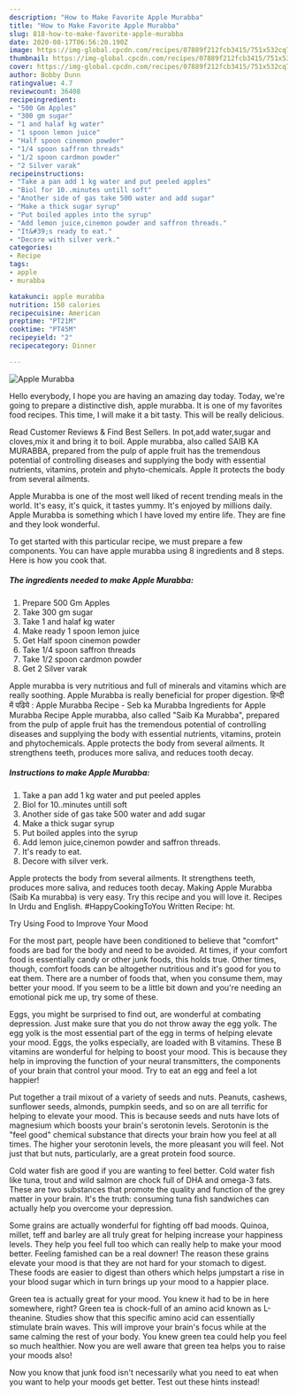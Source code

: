 ```yaml
---
description: "How to Make Favorite Apple Murabba"
title: "How to Make Favorite Apple Murabba"
slug: 818-how-to-make-favorite-apple-murabba
date: 2020-08-17T06:56:20.190Z
image: https://img-global.cpcdn.com/recipes/07889f212fcb3415/751x532cq70/apple-murabba-recipe-main-photo.jpg
thumbnail: https://img-global.cpcdn.com/recipes/07889f212fcb3415/751x532cq70/apple-murabba-recipe-main-photo.jpg
cover: https://img-global.cpcdn.com/recipes/07889f212fcb3415/751x532cq70/apple-murabba-recipe-main-photo.jpg
author: Bobby Dunn
ratingvalue: 4.7
reviewcount: 36408
recipeingredient:
- "500 Gm Apples"
- "300 gm sugar"
- "1 and halaf kg water"
- "1 spoon lemon juice"
- "Half spoon cinemon powder"
- "1/4 spoon saffron threads"
- "1/2 spoon cardmon powder"
- "2 Silver varak"
recipeinstructions:
- "Take a pan add 1 kg water and put peeled apples"
- "Biol for 10..minutes untill soft"
- "Another side of gas take 500 water and add sugar"
- "Make a thick sugar syrup"
- "Put boiled apples into the syrup"
- "Add lemon juice,cinemon powder and saffron threads."
- "It&#39;s ready to eat."
- "Decore with silver verk."
categories:
- Recipe
tags:
- apple
- murabba

katakunci: apple murabba 
nutrition: 150 calories
recipecuisine: American
preptime: "PT21M"
cooktime: "PT45M"
recipeyield: "2"
recipecategory: Dinner

---
```



![Apple Murabba](https://img-global.cpcdn.com/recipes/07889f212fcb3415/751x532cq70/apple-murabba-recipe-main-photo.jpg)

Hello everybody, I hope you are having an amazing day today. Today, we're going to prepare a distinctive dish, apple murabba. It is one of my favorites food recipes. This time, I will make it a bit tasty. This will be really delicious.

Read Customer Reviews &amp; Find Best Sellers. In pot,add water,sugar and cloves,mix it and bring it to boil. Apple murabba, also called SAIB KA MURABBA, prepared from the pulp of apple fruit has the tremendous potential of controlling diseases and supplying the body with essential nutrients, vitamins, protein and phyto-chemicals. Apple It protects the body from several ailments.

Apple Murabba is one of the most well liked of recent trending meals in the world. It's easy, it's quick, it tastes yummy. It's enjoyed by millions daily. Apple Murabba is something which I have loved my entire life. They are fine and they look wonderful.


To get started with this particular recipe, we must prepare a few components. You can have apple murabba using 8 ingredients and 8 steps. Here is how you cook that.

<!--inarticleads1-->

##### The ingredients needed to make Apple Murabba:

1. Prepare 500 Gm Apples
1. Take 300 gm sugar
1. Take 1 and halaf kg water
1. Make ready 1 spoon lemon juice
1. Get Half spoon cinemon powder
1. Take 1/4 spoon saffron threads
1. Take 1/2 spoon cardmon powder
1. Get 2 Silver varak


Apple murabba is very nutritious and full of minerals and vitamins which are really soothing. Apple Murabba is really beneficial for proper digestion. हिन्दी में पढिये : Apple Murabba Recipe - Seb ka Murabba Ingredients for Apple Murabba Recipe Apple murabba, also called &#34;Saib Ka Murabba&#34;, prepared from the pulp of apple fruit has the tremendous potential of controlling diseases and supplying the body with essential nutrients, vitamins, protein and phytochemicals. Apple protects the body from several ailments. It strengthens teeth, produces more saliva, and reduces tooth decay. 

<!--inarticleads2-->

##### Instructions to make Apple Murabba:

1. Take a pan add 1 kg water and put peeled apples
1. Biol for 10..minutes untill soft
1. Another side of gas take 500 water and add sugar
1. Make a thick sugar syrup
1. Put boiled apples into the syrup
1. Add lemon juice,cinemon powder and saffron threads.
1. It&#39;s ready to eat.
1. Decore with silver verk.


Apple protects the body from several ailments. It strengthens teeth, produces more saliva, and reduces tooth decay. Making Apple Murabba (Saib Ka murabba) is very easy. Try this recipe and you will love it. Recipes In Urdu and English. #HappyCookingToYou Written Recipe: ht. 

Try Using Food to Improve Your Mood


For the most part, people have been conditioned to believe that "comfort" foods are bad for the body and need to be avoided. At times, if your comfort food is essentially candy or other junk foods, this holds true. Other times, though, comfort foods can be altogether nutritious and it's good for you to eat them. There are a number of foods that, when you consume them, may better your mood. If you seem to be a little bit down and you're needing an emotional pick me up, try some of these.

Eggs, you might be surprised to find out, are wonderful at combating depression. Just make sure that you do not throw away the egg yolk. The egg yolk is the most essential part of the egg in terms of helping elevate your mood. Eggs, the yolks especially, are loaded with B vitamins. These B vitamins are wonderful for helping to boost your mood. This is because they help in improving the function of your neural transmitters, the components of your brain that control your mood. Try to eat an egg and feel a lot happier!

Put together a trail mixout of a variety of seeds and nuts. Peanuts, cashews, sunflower seeds, almonds, pumpkin seeds, and so on are all terrific for helping to elevate your mood. This is because seeds and nuts have lots of magnesium which boosts your brain's serotonin levels. Serotonin is the "feel good" chemical substance that directs your brain how you feel at all times. The higher your serotonin levels, the more pleasant you will feel. Not just that but nuts, particularly, are a great protein food source.

Cold water fish are good if you are wanting to feel better. Cold water fish like tuna, trout and wild salmon are chock full of DHA and omega-3 fats. These are two substances that promote the quality and function of the grey matter in your brain. It's the truth: consuming tuna fish sandwiches can actually help you overcome your depression. 

Some grains are actually wonderful for fighting off bad moods. Quinoa, millet, teff and barley are all truly great for helping increase your happiness levels. They help you feel full too which can really help to make your mood better. Feeling famished can be a real downer! The reason these grains elevate your mood is that they are not hard for your stomach to digest. These foods are easier to digest than others which helps jumpstart a rise in your blood sugar which in turn brings up your mood to a happier place.

Green tea is actually great for your mood. You knew it had to be in here somewhere, right? Green tea is chock-full of an amino acid known as L-theanine. Studies show that this specific amino acid can essentially stimulate brain waves. This will improve your brain's focus while at the same calming the rest of your body. You knew green tea could help you feel so much healthier. Now you are well aware that green tea helps you to raise your moods also!

Now you know that junk food isn't necessarily what you need to eat when you want to help your moods get better. Test out  these hints  instead!

